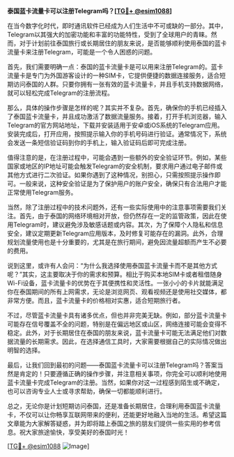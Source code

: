 **泰国蓝卡流量卡可以注册Telegram吗？[[TG💪+ @esim1088](https://t.me/s/esim1088)]**

在当今数字化时代，即时通讯软件已经成为人们生活中不可或缺的一部分。其中，Telegram以其强大的加密功能和丰富的功能特性，受到了全球用户的青睐。然而，对于计划前往泰国旅行或长期居住的朋友来说，是否能够顺利使用泰国的蓝卡流量卡来注册Telegram，可能是一个令人困惑的问题。

首先，我们需要明确一点：泰国的蓝卡流量卡是可以用来注册Telegram的。蓝卡流量卡是专门为外国游客设计的一种SIM卡，它提供便捷的数据连接服务，适合短期访问泰国的人群。只要你拥有一张有效的蓝卡流量卡，并且手机支持数据网络，就可以轻松完成Telegram的注册流程。

那么，具体的操作步骤是怎样的呢？其实并不复杂。首先，确保你的手机已经插入了泰国蓝卡流量卡，并且成功激活了数据流量服务。接着，打开手机浏览器，输入Telegram的官方网站地址，下载并安装适用于安卓或iOS系统的Telegram应用。安装完成后，打开应用，按照提示输入你的手机号码进行验证。通常情况下，系统会发送一条短信验证码到你的手机上，输入验证码后即可完成注册。

值得注意的是，在注册过程中，可能会遇到一些额外的安全验证环节。例如，某些国家或地区的IP地址可能会触发Telegram的安全机制，要求用户通过电子邮件或其他方式进行二次验证。如果你遇到了这种情况，别担心，只需按照提示操作即可。一般来说，这种安全验证是为了保护用户的账户安全，确保只有合法用户才能正常使用Telegram服务。

当然，除了注册过程中的技术问题外，还有一些实际使用中的注意事项需要我们关注。首先，由于泰国的网络环境相对开放，但仍然存在一定的监管政策，因此在使用Telegram时，建议避免涉及敏感话题或内容。其次，为了保障个人隐私和信息安全，建议定期更新Telegram应用版本，及时修复可能存在的漏洞。此外，合理规划流量使用也是十分重要的，尤其是在旅行期间，避免因流量超额而产生不必要的费用。

说到这里，或许有人会问：“为什么我选择使用泰国蓝卡流量卡而不是其他方式呢？”其实，这主要取决于你的需求和预算。相比于购买本地SIM卡或者租借随身Wi-Fi设备，蓝卡流量卡的优势在于其便携性和灵活性。一张小小的卡片就能满足你在泰国期间的所有上网需求，无论是浏览网页、观看视频还是使用社交媒体，都非常方便。而且，蓝卡流量卡的价格相对实惠，适合短期旅行者。

不过，尽管蓝卡流量卡具有诸多优点，但也并非完美无缺。例如，部分蓝卡流量卡可能存在信号覆盖不全的问题，特别是在偏远地区或山区，网络连接可能会变得不稳定。此外，对于长期居住在泰国的朋友来说，蓝卡流量卡可能无法满足他们对数据流量的长期需求。因此，在选择通信工具时，大家需要根据自己的实际情况做出明智的选择。

最后，让我们回到最初的问题——泰国蓝卡流量卡可以注册Telegram吗？答案当然是肯定的！只要遵循正确的操作步骤，并注意相关事项，你完全可以顺利地使用蓝卡流量卡完成Telegram的注册。当然，如果你对这一过程感到陌生或不确定，也可以咨询专业人士或寻求帮助，确保一切都能顺利进行。

总之，无论你是计划短期访问泰国，还是准备长期居住，合理利用泰国蓝卡流量卡，不仅可以让你畅享互联网带来的便利，还能更好地融入当地的生活。希望这篇文章能为大家解答疑惑，并为即将踏上泰国之旅的朋友们提供一些实用的参考信息。祝大家旅途愉快，享受美好的泰国时光！

[[TG💪+ @esim1088](https://t.me/s/esim1088) ![Image](https://i.postimg.cc/4NQfJmqS/Snipaste-2025-05-13-00-14-12.png)]